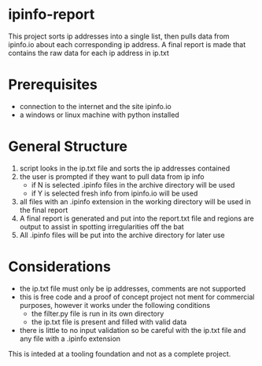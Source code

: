 # ipinfo-report
This project sorts ip addresses into a single list, then pulls data from ipinfo.io about each corresponding ip address. A final report is made that contains the raw data for each ip address in ip.txt

# Prerequisites
- connection to the internet and the site ipinfo.io
- a windows or linux machine with python installed

# General Structure
1) script looks in the ip.txt file and sorts the ip addresses contained
2) the user is prompted if they want to pull data from ip info
   - if N is selected .ipinfo files in the archive directory will be used
   - if Y is selected fresh info from ipinfo.io will be used
4) all files with an .ipinfo extension in the working directory will be used in the final report
5) A final report is generated and put into the report.txt file and regions are output to assist in spotting irregularities off the bat
6) All .ipinfo files will be put into the archive directory for later use


# Considerations
- the ip.txt file must only be ip addresses, comments are not supported
- this is free code and a proof of concept project not ment for commercial purposes, however it works under the following conditions
  - the filter.py file is run in its own directory
  - the ip.txt file is present and filled with valid data
- there is little to no input validation so be careful with the ip.txt file and any file with a .ipinfo extension

This is inteded at a tooling foundation and not as a complete project.
